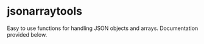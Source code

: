 # jsonarraytools
Easy to use functions for handling JSON objects and arrays. Documentation provided below.
